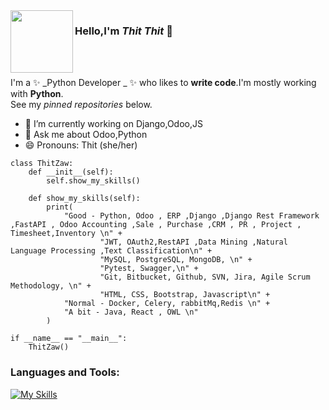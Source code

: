 <img align="left" src="https://avatars.githubusercontent.com/u/20728150?s=400&u=c2c56e651eb01cb398c63745428325a7ae071d08&v=4" width="100" height="100">

### Hello,I'm ***Thit Thit*** 👋 

<br>


<br>

I'm a ✨ _Python Developer _ ✨ who likes to **write code**.I'm mostly working with **Python**.
<br>
See my _pinned repositories_ below.

- 🔭 I’m currently working on Django,Odoo,JS
- 💬 Ask me about Odoo,Python
- 😄 Pronouns: Thit (she/her)
```
class ThitZaw:
    def __init__(self):
        self.show_my_skills()

    def show_my_skills(self):
        print(
            "Good - Python, Odoo , ERP ,Django ,Django Rest Framework ,FastAPI , Odoo Accounting ,Sale , Purchase ,CRM , PR , Project , Timesheet,Inventory \n" +
                    "JWT, OAuth2,RestAPI ,Data Mining ,Natural Language Processing ,Text Classification\n" +
                    "MySQL, PostgreSQL, MongoDB, \n" +
                    "Pytest, Swagger,\n" +
                    "Git, Bitbucket, Github, SVN, Jira, Agile Scrum Methodology, \n" +
                    "HTML, CSS, Bootstrap, Javascript\n" +
            "Normal - Docker, Celery, rabbitMq,Redis \n" +
            "A bit - Java, React , OWL \n"
        )

if __name__ == "__main__":
    ThitZaw()

```
### Languages and Tools:
[![My Skills](https://skillicons.dev/icons?i=python,django,fastapi,flask,git,github,gmail,html,js,jquery,less,linux,mysql,pycharm,py,qt,rabbitmq,react,redis,sass,sqlite,ubuntu,vscode,windows,docker,PostgreSQL)](https://skillicons.dev)
